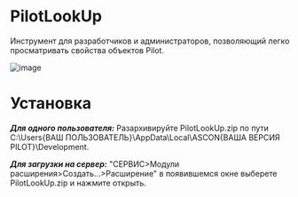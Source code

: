 # PilotLookUp
Инструмент для разработчиков и администраторов, позволяющий легко просматривать свойства объектов Pilot.

![image](https://github.com/user-attachments/assets/f8797f56-2ba7-4751-9bab-492b1eacc658)

# Установка

***Для одного пользователя:*** Разархивируйте PilotLookUp.zip по пути C:\Users\{ВАШ ПОЛЬЗОВАТЕЛЬ}\AppData\Local\ASCON\{ВАША ВЕРСИЯ PILOT}\Development.

***Для загрузки на сервер:*** "СЕРВИС>Модули расширения>Создать...>Расширение" в появившемся окне выберете PilotLookUp.zip и нажмите открыть.
